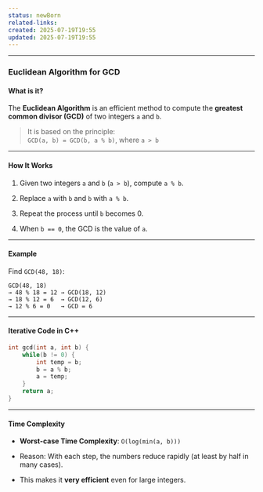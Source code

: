 ```yaml
---
status: newBorn
related-links: 
created: 2025-07-19T19:55
updated: 2025-07-19T19:55
---
```

---

### Euclidean Algorithm for GCD

#### What is it?

The **Euclidean Algorithm** is an efficient method to compute the **greatest common divisor (GCD)** of two integers `a` and `b`.

> It is based on the principle:  
> `GCD(a, b) = GCD(b, a % b)`, where `a > b`

---

#### How It Works

1. Given two integers `a` and `b` (`a > b`), compute `a % b`.
    
2. Replace `a` with `b` and `b` with `a % b`.
    
3. Repeat the process until `b` becomes 0.
    
4. When `b == 0`, the GCD is the value of `a`.
    

---

#### Example

Find `GCD(48, 18)`:

```
GCD(48, 18)
→ 48 % 18 = 12 → GCD(18, 12)
→ 18 % 12 = 6  → GCD(12, 6)
→ 12 % 6 = 0   → GCD = 6
```

---

#### Iterative Code in C++

```cpp
int gcd(int a, int b) {
    while(b != 0) {
        int temp = b;
        b = a % b;
        a = temp;
    }
    return a;
}
```

---

#### Time Complexity

- **Worst-case Time Complexity**: `O(log(min(a, b)))`
    
- Reason: With each step, the numbers reduce rapidly (at least by half in many cases).
    
- This makes it **very efficient** even for large integers.

